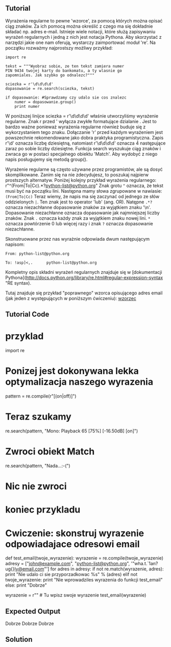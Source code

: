 Tutorial
--------

Wyrażenia regularne to pewne 'wzorce', za pomocą których można opisać ciąg znaków. Za ich pomocą można określić z czego ma się dokładnie składać np. adres e-mail. Istnieje wiele notacji, które służą zapisywaniu wyrażeń regularnych i jedną z nich jest notacja Pythona. Aby skorzystać z narzędzi jakie one nam oferują, wystarczy zaimportować moduł 're'. Na początku rozważmy najprostszy możliwy przykład:

    import re

    tekst = """Wyobraz sobie, ze ten tekst zamiera numer
    PIN 9434 twojej karty do bankomatu, a ty wlasnie go
    zapomniales. Jak szybko go odnalezc?"""

    sciezka = r'\d\d\d\d'
    dopasowanie = re.search(sciezka, tekst)

    if dopasowanie: #Sprawdzamy czy udalo sie cos znalezc
        numer = dopasowanie.group()
        print numer

W poniższej linijce
    sciezka = r'\d\d\d\d'
właśnie utworzyliśmy wyrażenie regularne. Znak r przed ' wyłącza zwykłe formatujące dzialanie \. Jest to bardzo ważne ponieważ wyrażenia regularne również buduje się z wykorzystaniem tego znaku. Dołączanie 'r' przed każdym wyrażeniem jest powszechnie rekomendowane jako dobra praktyka programistyczna. Zapis r'\d' oznacza liczbę dziesiętną, natomiast r'\d\d\d\d' oznacza 4 następujące zaraz po sobie liczby dziesiętne. Funkcja search wyszukuje ciąg znaków i zwraca go w postaci specjalnego obiektu 'Match'. Aby wydobyć z niego napis posługujemy się metodą group().

Wyrażenie regularne są często używane przez programistów, ale są dosyć skomplikowane. Zanim się na nie zdecydujesz, to poszukaj najpierw prostszych alternatyw. Poniżej kolejny przykład wyrażenia regularnego:
    r"^(From|To|Cc).*?python-list@python.org"
Znak grotu `^` oznacza, że tekst musi być na początku lini. Następna mamy słowa zgrupowane w nawiasie: `(From|To|Cc)` Teraz wiemy, że napis ma się zaczynać od jednego ze słów oddzielonych `|`. Ten znak jest to operator 'lub' (ang. OR). Natępne `.*?` oznacza niezachłanne dopasowanie znaków za wyjątkiem znaku '\n'. Dopasowanie niezachłanne oznacza dopasowanie jak najmniejszej liczby znaków. Znak `.` oznacza każdy znak za wyjątkiem znaku nowej lini. `*` oznacza powtórzenie 0 lub więcej razy i znak `?` oznacza dopasowanie niezachłanne. 

Skonstruowane przez nas wyrażnie odpowiada dwum następującym napisom:

    From: python-list@python.org

    To: !asp]<,.      python-list@python.org

Kompletny opis składni wyrażeń regularnych znajduje się w [dokumentacji Pythona](http://docs.python.org/library/re.html#regular-expression-syntax 
"RE syntax).

Tutaj znajduje się przykład "poprawnego" wzorca opisującego adres email (jak jeden z występujących w poniższym ćwiczeniu): [wzorzec](http://www.ex-parrot.com/pdw/Mail-RFC822-Address.html)

Tutorial Code
-------------
# przyklad
import re
# Ponizej jest dokonywana lekka optymalizacja naszego wyrazenia
pattern = re.compile(r"\[(on|off)\]")

# Teraz szukamy
re.search(pattern, "Mono: Playback 65 [75%] [-16.50dB] [on]")
# Zwroci obiekt Match
re.search(pattern, "Nada...:-(")
# Nic nie zwroci
# koniec przykladu

# Cwiczenie: skonstruj wyrazenie odpowiadajace odresowi email

def test_email(twoje_wyrazenie):
    wyrazenie = re.compile(twoje_wyrazenie)
    adresy = ["john@example.com", "python-list@python.org", '"wha.t.`1an?ug{}ly@email.com"']
    for adres in adresy:
        if not re.match(wyrazenie, adres):
            print "Nie udalo ci sie przyporzadkowac %s" % (adres)
        elif not twoje_wyrazenie:
            print "Nie wprowadziles wyrazenia do funkcji test_email"
        else:
            print "Dobrze"

wyrazenie = r"" # Tu wpisz swoje wyrazenie
test_email(wyrazenie)


Expected Output
---------------
Dobrze
Dobrze
Dobrze

Solution
--------
